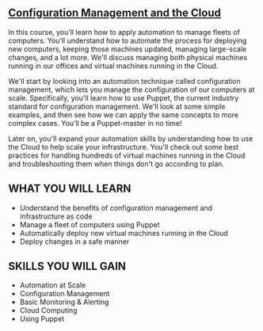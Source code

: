 ## [Configuration Management and the Cloud](https://www.coursera.org/learn/configuration-management-cloud?specialization=google-it-automation)

In this course, you’ll learn how to apply automation to manage fleets of computers. You’ll understand how to automate the process for deploying new computers, keeping those machines updated, managing large-scale changes, and a lot more. We'll discuss managing both physical machines running in our offices and virtual machines running in the Cloud.

We'll start by looking into an automation technique called configuration management, which lets you manage the configuration of our computers at scale. Specifically, you'll learn how to use Puppet, the current industry standard for configuration management. We'll look at some simple examples, and then see how we can apply the same concepts to more complex cases. You’ll be a Puppet-master in no time!

Later on, you'll expand your automation skills by understanding how to use the Cloud to help scale your infrastructure. You'll check out some best practices for handling hundreds of virtual machines running in the Cloud and troubleshooting them when things don't go according to plan.

## WHAT YOU WILL LEARN
* Understand the benefits of configuration management and infrastructure as code
* Manage a fleet of computers using Puppet
* Automatically deploy new virtual machines running in the Cloud
* Deploy changes in a safe manner

## SKILLS YOU WILL GAIN
* Automation at Scale
* Configuration Management
* Basic Monitoring & Alerting
* Cloud Computing
* Using Puppet